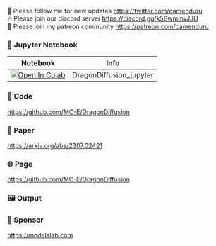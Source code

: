 🐣 Please follow me for new updates https://twitter.com/camenduru <br />
🔥 Please join our discord server https://discord.gg/k5BwmmvJJU <br />
🥳 Please join my patreon community https://patreon.com/camenduru <br />

### 🍊 Jupyter Notebook

| Notebook | Info
| --- | --- |
[![Open In Colab](https://colab.research.google.com/assets/colab-badge.svg)](https://colab.research.google.com/github/camenduru/DragonDiffusion-jupyter/blob/main/DragonDiffusion_jupyter.ipynb) | DragonDiffusion_jupyter

### 🧬 Code
https://github.com/MC-E/DragonDiffusion

### 📄 Paper
https://arxiv.org/abs/2307.02421

### 🌐 Page
https://github.com/MC-E/DragonDiffusion

### 🖼 Output

### 🏢 Sponsor
https://modelslab.com
